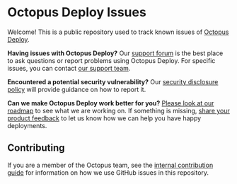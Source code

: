 # Octopus Deploy Issues

Welcome! This is a public repository used to track known issues of [Octopus Deploy](https://octopus.com).

**Having issues with Octopus Deploy?** Our [support forum](https://help.octopus.com/) is the best place to ask questions or report problems using Octopus Deploy. For specific issues, you can contact [our support team](support@octopus.com).

**Encountered a potential security vulnerability?** Our [security disclosure policy](https://octopus.com/security/disclosure) will provide guidance on how to report it.

**Can we make Octopus Deploy work better for you?** [Please look at our roadmap](https://roadmap.octopus.com/) to see what we are working on. If something is missing, [share your product feedback](https://roadmap.octopus.com/submit-idea) to let us know how we can help you have happy deployments.

## Contributing
If you are a member of the Octopus team, see the [internal contribution guide](docs/CONTRIBUTING.internal.md) for information on how we use GitHub issues in this repository.
